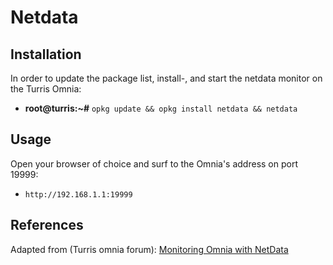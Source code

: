 # Netdata

## Installation

In order to update the package list, install-, and start the netdata monitor on the Turris Omnia:

- **root@turris:~#** `opkg update && opkg install netdata && netdata`

## Usage

Open your browser of choice and surf to the Omnia's address on port 19999:

- `http://192.168.1.1:19999`

## References

Adapted from (Turris omnia forum): [Monitoring Omnia with NetData][1]

<!-- REFERENCES -->

[1]:https://forum.turris.cz/t/monitoring-omnia-with-netdata/3179/9
